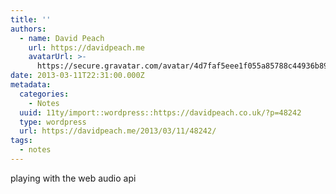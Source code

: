 ```yaml
---
title: ''
authors:
  - name: David Peach
    url: https://davidpeach.me
    avatarUrl: >-
      https://secure.gravatar.com/avatar/4d7faf5eee1f055a85788c44936b8995eaab6dfb004e7854ec747ccb272e91ee?s=96&d=mm&r=g
date: 2013-03-11T22:31:00.000Z
metadata:
  categories:
    - Notes
  uuid: 11ty/import::wordpress::https://davidpeach.co.uk/?p=48242
  type: wordpress
  url: https://davidpeach.me/2013/03/11/48242/
tags:
  - notes
---
```

playing with the web audio api